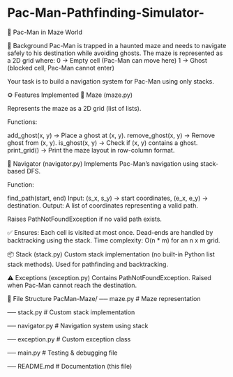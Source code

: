 # Pac-Man-Pathfinding-Simulator-

👾 Pac-Man in Maze World

📖 Background
Pac-Man is trapped in a haunted maze and needs to navigate safely to his destination while avoiding ghosts. The maze is represented as a 2D grid where:
0 → Empty cell (Pac-Man can move here)
1 → Ghost (blocked cell, Pac-Man cannot enter)

Your task is to build a navigation system for Pac-Man using only stacks.

⚙️ Features Implemented
🏰 Maze (maze.py)

Represents the maze as a 2D grid (list of lists).

Functions:

add_ghost(x, y) → Place a ghost at (x, y).
remove_ghost(x, y) → Remove ghost from (x, y).
is_ghost(x, y) → Check if (x, y) contains a ghost.
print_grid() → Print the maze layout in row-column format.

🧭 Navigator (navigator.py)
Implements Pac-Man’s navigation using stack-based DFS.

Function:

find_path(start, end)
Input: (s_x, s_y) → start coordinates, (e_x, e_y) → destination.
Output: A list of coordinates representing a valid path.

Raises PathNotFoundException if no valid path exists.

✅ Ensures:
Each cell is visited at most once.
Dead-ends are handled by backtracking using the stack.
Time complexity: O(n * m) for an n x m grid.

📦 Stack (stack.py)
Custom stack implementation (no built-in Python list stack methods).
Used for pathfinding and backtracking.

⚠️ Exceptions (exception.py)
Contains PathNotFoundException.
Raised when Pac-Man cannot reach the destination.

📂 File Structure
PacMan-Maze/
── maze.py         # Maze representation

── stack.py        # Custom stack implementation

── navigator.py    # Navigation system using stack

── exception.py    # Custom exception class

── main.py         # Testing & debugging file

── README.md       # Documentation (this file)
